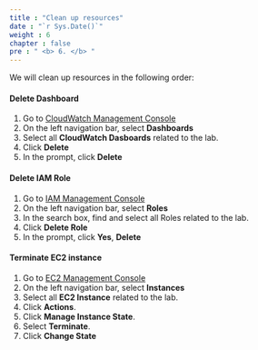 ```yaml
---
title : "Clean up resources"
date : "`r Sys.Date()`"
weight : 6
chapter : false
pre : " <b> 6. </b> "
---
```


We will clean up resources in the following order:

#### Delete Dashboard

1. Go to [CloudWatch Management Console](https://aws.amazon.com/console/)
2. On the left navigation bar, select **Dashboards**
3. Select all **CloudWatch Dasboards** related to the lab.
4. Click **Delete**
5. In the prompt, click **Delete**


#### Delete IAM Role

1. Go to [IAM Management Console](https://aws.amazon.com/console/)
2. On the left navigation bar, select **Roles**
3. In the search box, find and select all Roles related to the lab.
4. Click **Delete Role**
5. In the prompt, click **Yes**, **Delete**

#### Terminate EC2 instance

1. Go to [EC2 Management Console](https://aws.amazon.com/console/)
2. On the left navigation bar, select **Instances**
3. Select all **EC2 Instance** related to the lab.
4. Click **Actions**.
5. Click **Manage Instance State**.
6. Select **Terminate**.
7. Click **Change State**